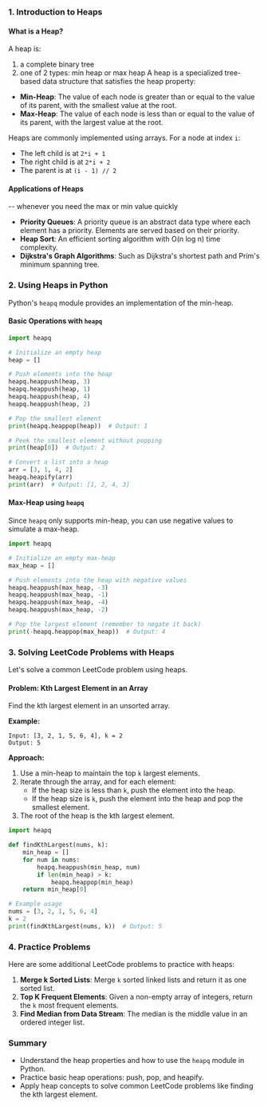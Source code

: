 ### 1. Introduction to Heaps

#### What is a Heap?

A heap is:

1. a complete binary tree
2. one of 2 types: min heap or max heap
   A heap is a specialized tree-based data structure that satisfies the heap property:

- **Min-Heap**: The value of each node is greater than or equal to the value of its parent, with the smallest value at the root.
- **Max-Heap**: The value of each node is less than or equal to the value of its parent, with the largest value at the root.

Heaps are commonly implemented using arrays. For a node at index `i`:

- The left child is at `2*i + 1`
- The right child is at `2*i + 2`
- The parent is at `(i - 1) // 2`

#### Applications of Heaps

-- whenever you need the max or min value quickly

- **Priority Queues**: A priority queue is an abstract data type where each element has a priority. Elements are served based on their priority.
- **Heap Sort**: An efficient sorting algorithm with O(n log n) time complexity.
- **Dijkstra's Graph Algorithms**: Such as Dijkstra's shortest path and Prim's minimum spanning tree.

### 2. Using Heaps in Python

Python's `heapq` module provides an implementation of the min-heap.

#### Basic Operations with `heapq`

```python
import heapq

# Initialize an empty heap
heap = []

# Push elements into the heap
heapq.heappush(heap, 3)
heapq.heappush(heap, 1)
heapq.heappush(heap, 4)
heapq.heappush(heap, 2)

# Pop the smallest element
print(heapq.heappop(heap))  # Output: 1

# Peek the smallest element without popping
print(heap[0])  # Output: 2

# Convert a list into a heap
arr = [3, 1, 4, 2]
heapq.heapify(arr)
print(arr)  # Output: [1, 2, 4, 3]
```

#### Max-Heap using `heapq`

Since `heapq` only supports min-heap, you can use negative values to simulate a max-heap.

```python
import heapq

# Initialize an empty max-heap
max_heap = []

# Push elements into the heap with negative values
heapq.heappush(max_heap, -3)
heapq.heappush(max_heap, -1)
heapq.heappush(max_heap, -4)
heapq.heappush(max_heap, -2)

# Pop the largest element (remember to negate it back)
print(-heapq.heappop(max_heap))  # Output: 4
```

### 3. Solving LeetCode Problems with Heaps

Let's solve a common LeetCode problem using heaps.

#### Problem: Kth Largest Element in an Array

Find the kth largest element in an unsorted array.

**Example:**

```
Input: [3, 2, 1, 5, 6, 4], k = 2
Output: 5
```

**Approach:**

1. Use a min-heap to maintain the top `k` largest elements.
2. Iterate through the array, and for each element:
   - If the heap size is less than `k`, push the element into the heap.
   - If the heap size is `k`, push the element into the heap and pop the smallest element.
3. The root of the heap is the kth largest element.

```python
import heapq

def findKthLargest(nums, k):
    min_heap = []
    for num in nums:
        heapq.heappush(min_heap, num)
        if len(min_heap) > k:
            heapq.heappop(min_heap)
    return min_heap[0]

# Example usage
nums = [3, 2, 1, 5, 6, 4]
k = 2
print(findKthLargest(nums, k))  # Output: 5
```

### 4. Practice Problems

Here are some additional LeetCode problems to practice with heaps:

1. **Merge k Sorted Lists**: Merge `k` sorted linked lists and return it as one sorted list.
2. **Top K Frequent Elements**: Given a non-empty array of integers, return the `k` most frequent elements.
3. **Find Median from Data Stream**: The median is the middle value in an ordered integer list.

### Summary

- Understand the heap properties and how to use the `heapq` module in Python.
- Practice basic heap operations: push, pop, and heapify.
- Apply heap concepts to solve common LeetCode problems like finding the kth largest element.
